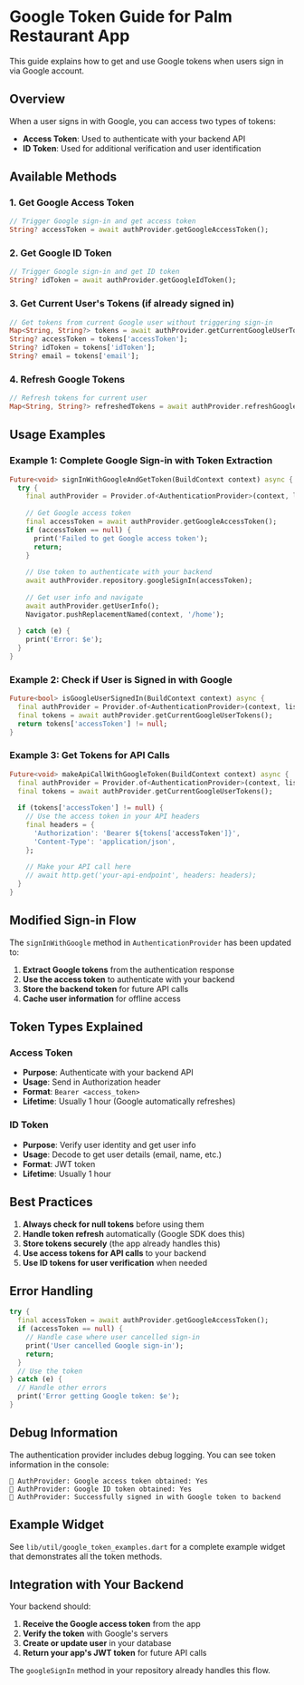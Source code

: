 # Google Token Guide for Palm Restaurant App

This guide explains how to get and use Google tokens when users sign in via Google account.

## Overview

When a user signs in with Google, you can access two types of tokens:
- **Access Token**: Used to authenticate with your backend API
- **ID Token**: Used for additional verification and user identification

## Available Methods

### 1. Get Google Access Token
```dart
// Trigger Google sign-in and get access token
String? accessToken = await authProvider.getGoogleAccessToken();
```

### 2. Get Google ID Token
```dart
// Trigger Google sign-in and get ID token
String? idToken = await authProvider.getGoogleIdToken();
```

### 3. Get Current User's Tokens (if already signed in)
```dart
// Get tokens from current Google user without triggering sign-in
Map<String, String?> tokens = await authProvider.getCurrentGoogleUserTokens();
String? accessToken = tokens['accessToken'];
String? idToken = tokens['idToken'];
String? email = tokens['email'];
```

### 4. Refresh Google Tokens
```dart
// Refresh tokens for current user
Map<String, String?> refreshedTokens = await authProvider.refreshGoogleTokens();
```

## Usage Examples

### Example 1: Complete Google Sign-in with Token Extraction
```dart
Future<void> signInWithGoogleAndGetToken(BuildContext context) async {
  try {
    final authProvider = Provider.of<AuthenticationProvider>(context, listen: false);
    
    // Get Google access token
    final accessToken = await authProvider.getGoogleAccessToken();
    if (accessToken == null) {
      print('Failed to get Google access token');
      return;
    }
    
    // Use token to authenticate with your backend
    await authProvider.repository.googleSignIn(accessToken);
    
    // Get user info and navigate
    await authProvider.getUserInfo();
    Navigator.pushReplacementNamed(context, '/home');
    
  } catch (e) {
    print('Error: $e');
  }
}
```

### Example 2: Check if User is Signed in with Google
```dart
Future<bool> isGoogleUserSignedIn(BuildContext context) async {
  final authProvider = Provider.of<AuthenticationProvider>(context, listen: false);
  final tokens = await authProvider.getCurrentGoogleUserTokens();
  return tokens['accessToken'] != null;
}
```

### Example 3: Get Tokens for API Calls
```dart
Future<void> makeApiCallWithGoogleToken(BuildContext context) async {
  final authProvider = Provider.of<AuthenticationProvider>(context, listen: false);
  final tokens = await authProvider.getCurrentGoogleUserTokens();
  
  if (tokens['accessToken'] != null) {
    // Use the access token in your API headers
    final headers = {
      'Authorization': 'Bearer ${tokens['accessToken']}',
      'Content-Type': 'application/json',
    };
    
    // Make your API call here
    // await http.get('your-api-endpoint', headers: headers);
  }
}
```

## Modified Sign-in Flow

The `signInWithGoogle` method in `AuthenticationProvider` has been updated to:

1. **Extract Google tokens** from the authentication response
2. **Use the access token** to authenticate with your backend
3. **Store the backend token** for future API calls
4. **Cache user information** for offline access

## Token Types Explained

### Access Token
- **Purpose**: Authenticate with your backend API
- **Usage**: Send in Authorization header
- **Format**: `Bearer <access_token>`
- **Lifetime**: Usually 1 hour (Google automatically refreshes)

### ID Token
- **Purpose**: Verify user identity and get user info
- **Usage**: Decode to get user details (email, name, etc.)
- **Format**: JWT token
- **Lifetime**: Usually 1 hour

## Best Practices

1. **Always check for null tokens** before using them
2. **Handle token refresh** automatically (Google SDK does this)
3. **Store tokens securely** (the app already handles this)
4. **Use access tokens for API calls** to your backend
5. **Use ID tokens for user verification** when needed

## Error Handling

```dart
try {
  final accessToken = await authProvider.getGoogleAccessToken();
  if (accessToken == null) {
    // Handle case where user cancelled sign-in
    print('User cancelled Google sign-in');
    return;
  }
  // Use the token
} catch (e) {
  // Handle other errors
  print('Error getting Google token: $e');
}
```

## Debug Information

The authentication provider includes debug logging. You can see token information in the console:

```
🔐 AuthProvider: Google access token obtained: Yes
🔐 AuthProvider: Google ID token obtained: Yes
🔐 AuthProvider: Successfully signed in with Google token to backend
```

## Example Widget

See `lib/util/google_token_examples.dart` for a complete example widget that demonstrates all the token methods.

## Integration with Your Backend

Your backend should:
1. **Receive the Google access token** from the app
2. **Verify the token** with Google's servers
3. **Create or update user** in your database
4. **Return your app's JWT token** for future API calls

The `googleSignIn` method in your repository already handles this flow.